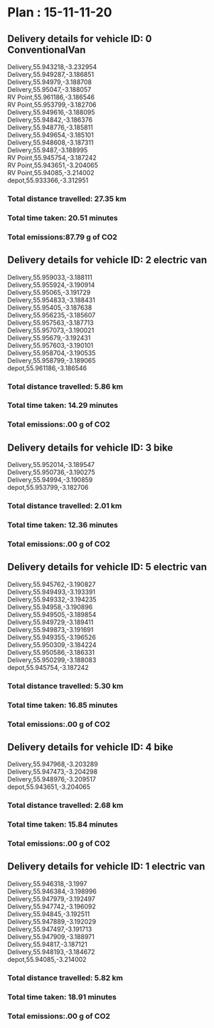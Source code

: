 # Plan : 15-11-11-20
## Delivery details for vehicle ID: 0 ConventionalVan 
Delivery,55.943218,-3.232954<br>Delivery,55.949287,-3.186851<br>Delivery,55.94979,-3.188708<br>Delivery,55.95047,-3.188057<br>RV Point,55.961186,-3.186546<br>RV Point,55.953799,-3.182706<br>Delivery,55.949616,-3.188095<br>Delivery,55.94842,-3.186376<br>Delivery,55.948776,-3.185811<br>Delivery,55.949654,-3.185101<br>Delivery,55.948608,-3.187311<br>Delivery,55.9487,-3.188995<br>RV Point,55.945754,-3.187242<br>RV Point,55.943651,-3.204065<br>RV Point,55.94085,-3.214002<br>depot,55.933366,-3.312951<br>
### Total distance travelled: 27.35 km 
### Total time taken: 20.51 minutes 
### Total emissions:87.79 g of CO2
## Delivery details for vehicle ID: 2 electric van 
Delivery,55.959033,-3.188111<br>Delivery,55.955924,-3.190914<br>Delivery,55.95065,-3.191729<br>Delivery,55.954833,-3.188431<br>Delivery,55.95405,-3.187638<br>Delivery,55.956235,-3.185607<br>Delivery,55.957563,-3.187713<br>Delivery,55.957073,-3.190021<br>Delivery,55.95679,-3.192431<br>Delivery,55.957603,-3.190101<br>Delivery,55.958704,-3.190535<br>Delivery,55.958799,-3.189065<br>depot,55.961186,-3.186546<br>
### Total distance travelled: 5.86 km 
### Total time taken: 14.29 minutes 
### Total emissions:.00 g of CO2
## Delivery details for vehicle ID: 3 bike 
Delivery,55.952014,-3.189547<br>Delivery,55.950736,-3.190275<br>Delivery,55.94994,-3.190859<br>depot,55.953799,-3.182706<br>
### Total distance travelled: 2.01 km 
### Total time taken: 12.36 minutes 
### Total emissions:.00 g of CO2
## Delivery details for vehicle ID: 5 electric van 
Delivery,55.945762,-3.190827<br>Delivery,55.949493,-3.193391<br>Delivery,55.949332,-3.194235<br>Delivery,55.94958,-3.190896<br>Delivery,55.949505,-3.189854<br>Delivery,55.949729,-3.189411<br>Delivery,55.949873,-3.191691<br>Delivery,55.949355,-3.196526<br>Delivery,55.950309,-3.184224<br>Delivery,55.950586,-3.186331<br>Delivery,55.950299,-3.188083<br>depot,55.945754,-3.187242<br>
### Total distance travelled: 5.30 km 
### Total time taken: 16.85 minutes 
### Total emissions:.00 g of CO2
## Delivery details for vehicle ID: 4 bike 
Delivery,55.947968,-3.203289<br>Delivery,55.947473,-3.204298<br>Delivery,55.948976,-3.209517<br>depot,55.943651,-3.204065<br>
### Total distance travelled: 2.68 km 
### Total time taken: 15.84 minutes 
### Total emissions:.00 g of CO2
## Delivery details for vehicle ID: 1 electric van 
Delivery,55.946318,-3.1997<br>Delivery,55.946384,-3.198996<br>Delivery,55.947979,-3.192497<br>Delivery,55.947742,-3.196092<br>Delivery,55.94845,-3.192511<br>Delivery,55.947889,-3.192029<br>Delivery,55.947497,-3.191713<br>Delivery,55.947909,-3.188971<br>Delivery,55.94817,-3.187121<br>Delivery,55.948193,-3.184672<br>depot,55.94085,-3.214002<br>
### Total distance travelled: 5.82 km 
### Total time taken: 18.91 minutes 
### Total emissions:.00 g of CO2
